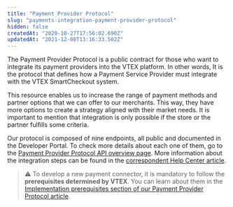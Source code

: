 ```yaml
---
title: "Payment Provider Protocol"
slug: "payments-integration-payment-provider-protocol"
hidden: false
createdAt: "2020-10-27T17:56:02.690Z"
updatedAt: "2021-12-08T13:16:33.502Z"
---
```

The Payment Provider Protocol is a public contract for those who want to integrate its payment providers into the VTEX platform. In other words, It is the protocol that defines how a Payment Service Provider must integrate with the VTEX SmartCheckout system. 

This resource enables us to increase the range of payment methods and partner options that we can offer to our merchants. This way, they have more options to create a strategy aligned with their market needs.
It is important to mention that integration is only possible if the store or the partner fulfills some criteria. 

Our protocol is composed of nine endpoints, all public and documented in the Developer Portal. To check more details about each one of them, go to the [Payment Provider Protocol API overview page](https://developers.vtex.com/vtex-developer-docs/reference/payment-provider-protocol-api-overview). More information about the integration steps can be found in the [correspondent Help Center article](https://help.vtex.com/en/tutorial/payment-provider-protocol--RdsT2spdq80MMwwOeEq0m).

>⚠️ To develop a new payment connector, it is mandatory to follow the **prerequisites determined by VTEX**. You can learn about them in the [Implementation prerequisites section of our Payment Provider Protocol article](https://help.vtex.com/en/tutorial/payment-provider-protocol--RdsT2spdq80MMwwOeEq0m#implementation-prerequisites).

